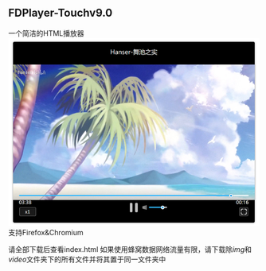 ## FDPlayer-Touchv9.0

一个简洁的HTML播放器
![输入图片描述](img/img02.jpg?v=1&type=image)
支持Firefox&Chromium

请全部下载后查看index.html
如果使用蜂窝数据网络流量有限，请下载除*img*和*video*文件夹下的所有文件并将其置于同一文件夹中
